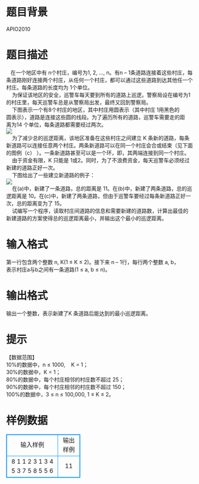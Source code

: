 # 

 
 # 题目背景 
APIO2010 

 
 # 题目描述 
&nbsp;&nbsp;&nbsp;在一个地区中有&nbsp;n个村庄，编号为1,&nbsp;2,&nbsp;...,&nbsp;n。有n&nbsp;–&nbsp;1条道路连接着这些村庄，每条道路刚好连接两个村庄，从任何一个村庄，都可以通过这些道路到达其他任一个村庄。每条道路的长度均为&nbsp;1个单位。&nbsp;<BR>&nbsp;&nbsp;&nbsp;&nbsp;为保证该地区的安全，巡警车每天要到所有的道路上巡逻。警察局设在编号为1的村庄里，每天巡警车总是从警察局出发，最终又回到警察局。&nbsp;<BR>&nbsp;&nbsp;&nbsp;&nbsp;下图表示一个有8个村庄的地区，其中村庄用圆表示（其中村庄&nbsp;1用黑色的<BR>圆表示），道路是连接这些圆的线段。为了遍历所有的道路，巡警车需要走的距<BR>离为14&nbsp;个单位，每条道路都需要经过两次。&nbsp;<BR><img src="/source/joyoi/tyvj-1216/img/aHR0cDovL3d3dy5qb3lvaS5jbi9wcm9ibGVtL3R5dmotMTIxNi9odHRwOi8vd3d3LnR5dmouY246ODA4MC9Qcm9ibGVtSW1nLzEyMTYtMS5qcGc=.jpg" border=0 align=middle><BR>&nbsp;&nbsp;&nbsp;&nbsp;为了减少总的巡逻距离，该地区准备在这些村庄之间建立&nbsp;K&nbsp;条新的道路，每条新道路可以连接任意两个村庄。两条新道路可以在同一个村庄会合或结束（见下面的图例（c）&nbsp;）。一条新道路甚至可以是一个环，即，其两端连接到同一个村庄。&nbsp;<BR>&nbsp;&nbsp;&nbsp;&nbsp;由于资金有限，K&nbsp;只能是&nbsp;1或2。同时，为了不浪费资金，每天巡警车必须经过新建的道路正好一次。&nbsp;<BR>&nbsp;&nbsp;&nbsp;&nbsp;下图给出了一些建立新道路的例子：&nbsp;<BR><img src="/source/joyoi/tyvj-1216/img/aHR0cDovL3d3dy5qb3lvaS5jbi9wcm9ibGVtL3R5dmotMTIxNi9odHRwOi8vd3d3LnR5dmouY246ODA4MC9Qcm9ibGVtSW1nLzEyMTYtMi5qcGc=.jpg" border=0 align=middle><BR>&nbsp;&nbsp;&nbsp;&nbsp;在(a)中，新建了一条道路，总的距离是&nbsp;11。在(b)中，新建了两条道路，总的巡逻距离是&nbsp;10。在(c)中，新建了两条道路，但由于巡警车要经过每条新道路正好一次，总的距离变为了&nbsp;15。&nbsp;<BR>&nbsp;&nbsp;&nbsp;&nbsp;试编写一个程序，读取村庄间道路的信息和需要新建的道路数，计算出最佳的新建道路的方案使得总的巡逻距离最小，并输出这个最小的巡逻距离。&nbsp; 

 
 # 输入格式 
第一行包含两个整数&nbsp;n,&nbsp;K(1&nbsp;≤&nbsp;K&nbsp;≤&nbsp;2)。接下来&nbsp;n&nbsp;–&nbsp;1行，每行两个整数&nbsp;a,&nbsp;b，<BR>表示村庄a与b之间有一条道路(1&nbsp;≤&nbsp;a,&nbsp;b&nbsp;≤&nbsp;n)。<BR> 

 
 # 输出格式 
输出一个整数，表示新建了K&nbsp;条道路后能达到的最小巡逻距离。<BR> 

 
 # 提示 
【数据范围】&nbsp;<BR>10%的数据中，n&nbsp;≤&nbsp;1000,&nbsp;&nbsp;&nbsp;&nbsp;K&nbsp;=&nbsp;1；&nbsp;<BR>30%的数据中，K&nbsp;=&nbsp;1；&nbsp;<BR>80%的数据中，每个村庄相邻的村庄数不超过&nbsp;25；&nbsp;<BR>90%的数据中，每个村庄相邻的村庄数不超过&nbsp;150；&nbsp;<BR>100%的数据中，3&nbsp;≤&nbsp;n&nbsp;≤&nbsp;100,000,&nbsp;1&nbsp;≤&nbsp;K&nbsp;≤&nbsp;2。&nbsp; 
# 样例数据
<style>
        table,table tr th, table tr td { border:1px solid #0094ff; }
        table { width: 200px; min-height: 25px; line-height: 25px; text-align: center; border-collapse: collapse;}   
    </style>
<table>
	<tr>
		<td>输入样例</td>
		<td>输出样例</td>
	</tr>
<tr><td>8 1 
1 2 
3 1 
3 4 
5 3 
7 5 
8 5 
5 6 </td><td>11 </td></tr></table>
